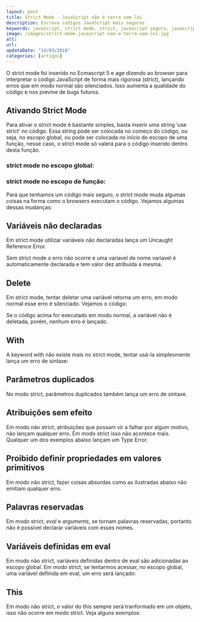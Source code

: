 ```yaml
---
layout: post
title: Strict Mode - JavaScript não é terra sem lei
description: Escreva códigos JavaScript mais seguros
keywords: javascript, strict mode, strict, javascript seguro, javascript rigoroso
image: /images/strict-mode-javascript-nao-e-terra-sem-lei.jpg
alt:
url:
updateDate: "14/03/2018"
categories: [artigos]
---
```


O strict mode foi inserido no Ecmascript 5 e age dizendo ao browser para interpretar o código JavaScript de forma mais rigorosa (strict), lançando erros que em modo normal são silenciados. Isso aumenta a qualidade do código e nos previne de bugs futuros.

## Ativando Strict Mode

Para ativar o strict mode é bastante simples, basta inserir uma string ‘use strict’ no código. Essa string pode ser colocada no começo do código, ou seja, no escopo global, ou pode ser colocada no início do escopo de uma função, nesse caso, o strict mode só valerá para o código inserido dentro desta função. 

### strict mode no escopo global:

<script src="https://gist.github.com/maikenegreiros/88c891e1453a8f407e25f287ea8319a1.js"></script>

### strict mode no escopo de função:

<script src="https://gist.github.com/maikenegreiros/2063d5ed203092ee5213825e232da6e5.js"></script>

Para que tenhamos um código mais seguro, o strict mode muda algumas coisas na forma como o browsers executam o código. Vejamos algumas dessas mudanças:

## Variáveis não declaradas

Em strict mode utilizar variáveis não declaradas lança um Uncaught Reference Error.

<script src="https://gist.github.com/maikenegreiros/76063797e1f056a25870a0c2b25bcefe.js"></script>

Sem strict mode o erro não ocorre e uma variavel de nome variavel é automaticamente declarada e tem valor dez atribuída a mesma.

## Delete

Em strict mode, tentar deletar uma variável retorna um erro, em modo normal esse erro é silenciado. Vejamos o código:

<script src="https://gist.github.com/maikenegreiros/7aea3a8bed8cacf36de50dcfad0326de.js"></script>

Se o código acima for executado em modo normal, a variável não é deletada, porém, nenhum erro é lançado.

## With

A keyword with não existe mais no strict mode, tentar usá-la simplesmente lança um erro de sintaxe:

<script src="https://gist.github.com/maikenegreiros/0fa461ad5a12f787629544328cdf5310.js"></script>

## Parâmetros duplicados

No modo strict, parâmetros duplicados também lança um erro de sintaxe.

<script src="https://gist.github.com/maikenegreiros/e1f6423921919da8ab5311d5c194c231.js"></script>


## Atribuições sem efeito

Em modo não strict, atribuições que possam vir a falhar por algum motivo, não lançam qualquer erro. Em modo strict isso não acontece mais. Qualquer um dos exemplos abaixo lançam um Type Error.

<script src="https://gist.github.com/maikenegreiros/085fd7f6bfffcf95f92d17eac813217b.js"></script>

## Proibido definir propriedades em valores primitivos

Em modo não strict, fazer coisas absurdas como as ilustradas abaixo não emitiam qualquer erro.

<script src="https://gist.github.com/maikenegreiros/52cfe046a80934beb692cac85a9fa2b8.js"></script>

## Palavras reservadas

Em modo strict, *eval* e *arguments*, se tornam palavras reservadas, portanto não é possível declarar variáveis com esses nomes.

<script src="https://gist.github.com/maikenegreiros/3f5d5ac2704f2b7d6eb8a0050fc2cb9e.js"></script>

## Variáveis definidas em eval

Em modo não strict, variáveis definidas dentro de eval são adicionadas ao escopo global. Em modo strict, se tentarmos acessar, no escopo global, uma variável definida em eval, um erro será lançado:

<script src="https://gist.github.com/maikenegreiros/707bb4661f304108347bbe37c72c95dd.js"></script>

## This

Em modo não strict, o valor do this sempre será tranformado em um objeto, isso não ocorre em modo strict. Veja alguns exemplos:

<script src="https://gist.github.com/maikenegreiros/12843a4f7813b5b4557db7792bc28af7.js"></script>

<script src="https://gist.github.com/maikenegreiros/f1a305180d60aea3dfac68c9a8eddd38.js"></script>

<script src="https://gist.github.com/maikenegreiros/4efbc4f8364185d83e53b8fc179d3ea5.js"></script>

<script src="https://gist.github.com/maikenegreiros/3e5ddd66ba7266e3d3c41069fb89c743.js"></script>
